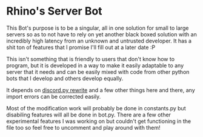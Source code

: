 Rhino's Server Bot
=========


This Bot's purpose is to be a singular, all in one solution for small to large servers so as to not have to rely on yet another black boxed solution with an incredibly high latency from an unknown and untrusted developer. It has a shit ton of features that I promise I'll fill out at a later date :P


This isn't something that is friendly to users that don't know how to program, but it is developed in a way to make it easily adaptable to any server that it needs and can be easily mixed with code from other python bots that I develop and others develop equally.

It depends on [discord.py rewrite](https://github.com/Rapptz/discord.py/tree/rewrite) and a few other things here and there, any import errors can be corrected easily. 

Most of the modification work will probably be done in constants.py but disabiling features will all be done in bot.py. There are a few other experimental features I was working on but couldn't get functioning in the file too so feel free to uncomment and play around with them!


